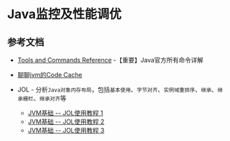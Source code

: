 # Java监控及性能调优


## 参考文档

* [Tools and Commands Reference](https://docs.oracle.com/en/java/javase/12/tools/tools-and-command-reference.html)
  -【重要】Java官方所有命令详解

* [聊聊jvm的Code Cache](https://www.jianshu.com/p/b064274536ed)

* JOL - 分析`Java对象内存布局`，包括`基本使用`、`字节对齐`、`实例域重排序`、`继承`、`继承栅栏`、`继承对齐`等
  * [JVM基础 -- JOL使用教程 1](http://zhongmingmao.me/2016/07/01/jvm-jol-tutorial-1/)
  * [JVM基础 -- JOL使用教程 2](http://zhongmingmao.me/2016/07/02/jvm-jol-tutorial-2/)
  * [JVM基础 -- JOL使用教程 3](http://zhongmingmao.me/2016/07/03/jvm-jol-tutorial-3/)
